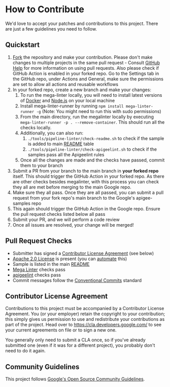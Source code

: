 # How to Contribute

We'd love to accept your patches and contributions to this project. There are
just a few guidelines you need to follow.

## Quickstart

1. [Fork](https://docs.github.com/en/github/getting-started-with-github/fork-a-repo)
   the repository and make your contribution. Please don't make changes to
   multiple projects in the same pull request - Consult
   [GitHub Help](https://help.github.com/articles/about-pull-requests/) for more information on using pull requests. Also please check if GitHub Action is enabled in your forked repo. Go to the Settings tab in the GitHub repo, under Actions and General, make sure the permissions are set to allow all actions and reusable workflows
2. In your forked repo, create a new branch and make your changes:
   1. To run the mega-linter locally, you will need to install latest versions of [Docker](https://docs.docker.com/get-docker) and [Node.js](https://nodejs.org/en) on your local machine
   2. Install mega-linter-runner by running `npm install mega-linter-runner -g` (Note: You might need to run this with sudo permissions)
   3. From the main directory, run the megalinter locally by executing `mega-linter-runner -p . --remove-container`. This should run all the checks locally.
   4. Additionally, you can also run:
      1. `./tools/pipeline-linter/check-readme.sh` to check if the sample is added to main [README](./README.md#samples) table
      2. `./tools/pipeline-linter/check-apigeelint.sh` to check if the samples pass all the Apigeelint rules
   5. Once all the changes are made and the checks have passed, commit them to your branch
3. Submit a PR from your branch to the main branch in **your forked repo** itself. This should trigger the GitHub Action in your forked repo. As there are other checks besides megalinter, with this process you can check they all are met before merging to the main Google repo.
4. Make sure they all pass. Once they are all passed, you can submit a pull request from your fork repo's main branch to the Google's apigee-samples repo
5. This again should trigger the GitHub Action in the Google repo. Ensure the pull request checks listed below all pass
6. Submit your PR, and we will perform a code review
7. Once all issues are resolved, your change will be merged!

## <a name="pull-request-checks"></a>Pull Request Checks

- Submitter has signed a [Contributor License Agreement](#cla) (see below)
- [Apache 2.0 License](https://opensource.google/docs/releasing/preparing/#license-file) is present (you can [automate](https://github.com/google/addlicense)
  this)
- Sample is listed in the main [README](./README.md#samples)
- [Mega Linter](https://megalinter.github.io) checks pass
- [apigeelint](https://github.com/apigee/apigeelint) checks pass
- Commit messages follow the [Conventional Commits](https://www.conventionalcommits.org/en/v1.0.0/)
  standard

## <a name="cla"></a>Contributor License Agreement

Contributions to this project must be accompanied by a Contributor License
Agreement. You (or your employer) retain the copyright to your contribution;
this simply gives us permission to use and redistribute your contributions as
part of the project. Head over to <https://cla.developers.google.com/> to see
your current agreements on file or to sign a new one.

You generally only need to submit a CLA once, so if you've already submitted one
(even if it was for a different project), you probably don't need to do it
again.

## Community Guidelines

This project follows
[Google's Open Source Community Guidelines](https://opensource.google.com/conduct/).
